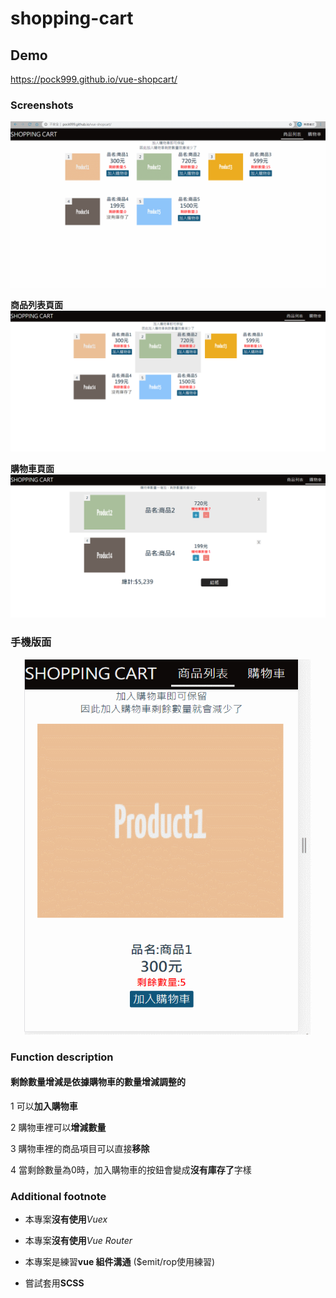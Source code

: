 # shopping-cart

## Demo
https://pock999.github.io/vue-shopcart/

### Screenshots
![Demo](https://raw.githubusercontent.com/pock999/vue-shopcart/master/demo-img/demo.gif)


**商品列表頁面**
![商品列表頁面](https://raw.githubusercontent.com/pock999/vue-shopcart/master/demo-img/ProductList.PNG)

**購物車頁面**
![購物車頁面](https://raw.githubusercontent.com/pock999/vue-shopcart/master/demo-img/CartList.PNG)



### 手機版面
<p align="center">
    <img width="460" height="600" src="https://raw.githubusercontent.com/pock999/vue-shopcart/master/demo-img/phone.gif">
</p>

### Function description
#### 剩餘數量增減是依據購物車的數量增減調整的

1 可以**加入購物車**

2 購物車裡可以**增減數量**

3 購物車裡的商品項目可以直接**移除**

4 當剩餘數量為0時，加入購物車的按鈕會變成**沒有庫存了**字樣

### Additional footnote

  - 本專案**沒有使用**_Vuex_
  
  - 本專案**沒有使用**_Vue Router_

  - 本專案是練習**vue 組件溝通**
    ($emit/rop使用練習)

  - 嘗試套用**SCSS**